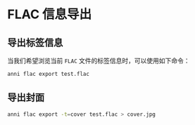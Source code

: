 # FLAC 信息导出

## 导出标签信息

当我们希望浏览当前 `FLAC` 文件的标签信息时，可以使用如下命令：

```bash
anni flac export test.flac
```

## 导出封面

```bash
anni flac export -t=cover test.flac > cover.jpg
```
